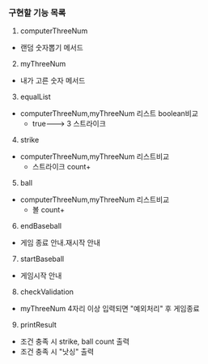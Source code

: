 ### 구현할 기능 목록

1. computerThreeNum
+ 랜덤 숫자뽑기 메서드


2. myThreeNum
+ 내가 고른 숫자 메서드


3. equalList
+ computerThreeNum,myThreeNum 리스트 boolean비교
  - true---> 3 스트라이크


4. strike
+ computerThreeNum,myThreeNum 리스트비교
  - 스트라이크 count+


5. ball
+ computerThreeNum,myThreeNum 리스트비교
  - 볼 count+


6. endBaseball
+ 게임 종료 안내.재시작 안내


7. startBaseball
+ 게임시작 안내


8. checkValidation
+ myThreeNum 4자리 이상 입력되면 "예외처리" 후 게임종료


9. printResult
+ 조건 충족 시 strike, ball count 출력
+ 조건 충족 시 "낫싱" 출력

